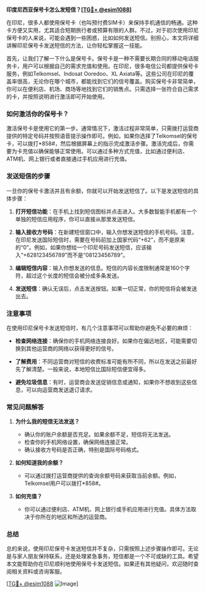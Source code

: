 **印度尼西亚保号卡怎么发短信？[[TG💪+ @esim1088](https://t.me/s/esim1088)]**

在印尼，很多人都使用保号卡（也叫预付费SIM卡）来保持手机通信的畅通。这种卡方便又实用，尤其适合短期旅行者或预算有限的人群。不过，对于初次使用印尼保号卡的人来说，可能会遇到一些困惑，比如如何发送短信。别担心，本文将详细讲解印尼保号卡发送短信的方法，让你轻松掌握这一技能。

首先，让我们了解一下什么是保号卡。保号卡是一种不需要长期合同的移动电话服务卡，用户可以根据自己的需求充值和使用。在印尼，很多电信公司都提供保号卡服务，例如Telkomsel、Indosat Ooredoo、XL Axiata等。这些公司在印尼的覆盖率很高，无论你在哪个城市，都能找到它们的信号覆盖。购买保号卡非常简单，你可以在便利店、机场、商场等地找到它们的销售点。只需选择一张符合自己需求的卡，并按照说明进行激活即可开始使用。

### 如何激活你的保号卡？

激活保号卡是使用它的第一步。通常情况下，激活过程非常简单，只需拨打运营商提供的特定号码并按照语音提示操作即可。例如，如果你选择了Telkomsel的保号卡，可以拨打*858#，然后根据屏幕上的指示完成激活步骤。激活完成后，你需要为卡充值以确保能够正常使用。可以通过多种方式充值，比如通过便利店、ATM机、网上银行或者直接通过手机应用进行充值。

### 发送短信的步骤

一旦你的保号卡激活并且有余额，你就可以开始发送短信了。以下是发送短信的具体步骤：

1. **打开短信功能**：在手机上找到短信图标并点击进入。大多数智能手机都有一个单独的短信应用程序，你可以直接从那里发送短信。
   
2. **输入接收方号码**：在新建短信窗口中，输入你想发送短信的手机号码。注意，在印尼发送国际短信时，需要在号码前加上国家代码“+62”，而不是原来的“0”。例如，如果你想给一个印尼号码发送短信，应该输入“+628123456789”而不是“08123456789”。

3. **编辑短信内容**：输入你想发送的信息。短信的内容长度限制通常是160个字符，超过这个长度的短信会被分成多条发送。

4. **发送短信**：确认无误后，点击发送按钮。如果一切正常，你的短信将会被发送出去。

### 注意事项

在使用印尼保号卡发送短信时，有几个注意事项可以帮助你避免不必要的麻烦：

- **检查网络连接**：确保你的手机网络连接良好。如果你在偏远地区，可能需要切换到其他运营商的网络以获得更好的信号。
  
- **了解费用**：不同运营商对短信的收费标准可能有所不同，所以在发送之前最好先了解清楚。一般来说，本地短信比国际短信便宜得多。

- **避免垃圾信息**：有时，运营商会发送促销信息或通知，如果你不想收到这些信息，可以向运营商发送退订请求。

### 常见问题解答

1. **为什么我的短信无法发送？**
   - 确认你的账户余额是否充足。如果余额不足，短信将无法发送。
   - 检查你的手机网络设置，确保网络连接正常。
   - 确认接收方号码是否正确，特别是国际号码格式。

2. **如何知道我的余额？**
   - 可以通过拨打运营商提供的查询余额号码来获取当前余额。例如，Telkomsel用户可以拨打*858#。

3. **如何充值？**
   - 你可以通过便利店、ATM机、网上银行或手机应用进行充值。具体方法取决于你所在的地区和所选的运营商。

### 总结

总的来说，使用印尼保号卡发送短信并不复杂，只需按照上述步骤操作即可。无论是与家人朋友保持联系，还是处理紧急事务，短信都是一个不可或缺的工具。希望本文能帮助你在印尼顺利地使用保号卡发送短信。如果还有其他疑问，欢迎随时查阅相关资料或咨询客服。

[[TG💪+ @esim1088](https://t.me/s/esim1088) ![Image](https://i.postimg.cc/4NQfJmqS/Snipaste-2025-05-13-00-14-12.png)]